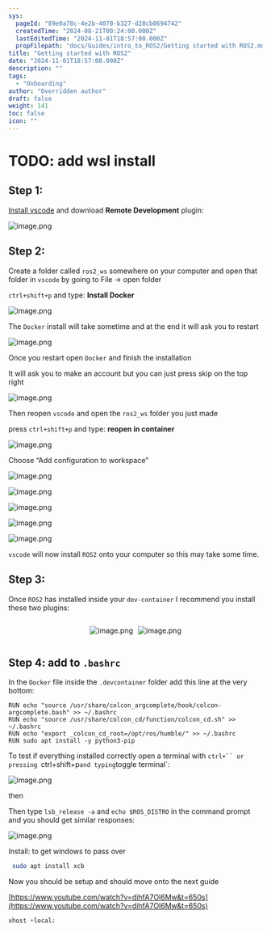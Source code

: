 ```yaml
---
sys:
  pageId: "89e0a78c-4e2b-4070-b327-d28cb0694742"
  createdTime: "2024-08-21T00:24:00.000Z"
  lastEditedTime: "2024-11-01T18:57:00.000Z"
  propFilepath: "docs/Guides/intro_to_ROS2/Getting started with ROS2.md"
title: "Getting started with ROS2"
date: "2024-11-01T18:57:00.000Z"
description: ""
tags:
  - "Onboarding"
author: "Overridden author"
draft: false
weight: 141
toc: false
icon: ""
---
```


# TODO: add wsl install

## Step 1:

[Install vscode](https://code.visualstudio.com/download) and download **Remote Development** plugin:

![image.png](https://prod-files-secure.s3.us-west-2.amazonaws.com/d518164a-d88e-44d1-a4ee-3adb3bd8bce0/efb52993-1881-4a40-b95e-6f020334f022/image.png?X-Amz-Algorithm=AWS4-HMAC-SHA256&X-Amz-Content-Sha256=UNSIGNED-PAYLOAD&X-Amz-Credential=ASIAZI2LB466Q343PRJV%2F20250422%2Fus-west-2%2Fs3%2Faws4_request&X-Amz-Date=20250422T121453Z&X-Amz-Expires=3600&X-Amz-Security-Token=IQoJb3JpZ2luX2VjEEwaCXVzLXdlc3QtMiJIMEYCIQD2S4r14R2CqskMKj7Y9gz5fKaQLcJwrvoihsevtroxngIhAJDW0GvtgIE07qWVS2OySdrmxo%2B6kKaL6UEUXUoOmljZKogECNT%2F%2F%2F%2F%2F%2F%2F%2F%2F%2FwEQABoMNjM3NDIzMTgzODA1IgyBCKmrJsiH48sG%2FvYq3APs8wLbkob0xD7PT5KCPT05Qgwh9DJMCC4VdhgfKb3yNQhg3aJ%2B6YmhJYQLLSCPmWwtOSmFmPI1Mz2hnh6ceZLhoNr189ZThouC2IbNbKy9%2FU%2BM5Aw4vNsIsKk4%2BcgiBv%2FPJx1jri8WNI9X8qcvmHGVCshZyJTjKAkgB2gTIEX9f2p3rddjPN%2B5xTsUbUgls7fSrgiD6vb5bygnKpcy%2B1lX6ttMMzGmXXR%2BVS0IfQP1fY48WkW%2BasfmI3U5bHILeevntW2%2Fn9VBslAJKuEpx9rfpB3tzwTmIA%2FAddk0dC41VOsVtaMpkSSKGx9OsedDEyXT%2FO6t0xg%2FjvbCG555%2F9kD9o%2FHBCU4W%2BMb%2B87Ye3ivY0beATAXhd9WV0pVOywgy%2BtouRtN7S46n5vTLC%2Bl9HgMcQeu7XNe7zry%2Fw5E9bVgS7SgKxIiDoyZOPQSFBcwEriMcQMpIZ7%2Fl2ueNanED0cHMMrNz%2BB7BgTlGTlWLJ76NFgV7pv3Q9zUlzsdPlB%2BIbqW6Vu0XjwL2d6qZytBbUNfeVJZsZrJzdMqlShDSFUz1NcgI63pFJ%2F3%2BrkOIlLuRP0B4ztd%2FBqyNNvJ946pLhV%2FStZ2XcA%2FhZEFIZZw53dH5qaT5NsuNycz7Xj4ADCI9p3ABjqkAfprVj5rsMH4JvN00R1RMdKPGj1XA86QTMWfbj1O0um1Iw9halPvwT%2BmNU9PpC3JGumzSp6mWbM2U%2FNEybz6sYC4YM5Y9P%2B71S%2BT0Qrm2v85kh3cAWNEhGB5AvIc1JuvOpYLmjdbSCIS%2BJgMlzlKuMUfZ%2F6W3yMORj3hJrjUew8uxr0rlp1HS2E8Qh0PzbOzUXiCAS%2F5DUBrLuzQKaDAxP1NC6vK&X-Amz-Signature=bb1c7a0e660a31197046f536b56da75c07098b18c2abd45cea28a8d361176867&X-Amz-SignedHeaders=host&x-id=GetObject)

## Step 2:

Create a folder called `ros2_ws` somewhere on your computer and open that folder in `vscode` by going to File → open folder 

`ctrl+shift+p` and type: **Install Docker**

![image.png](https://prod-files-secure.s3.us-west-2.amazonaws.com/d518164a-d88e-44d1-a4ee-3adb3bd8bce0/2269dc0e-1cd5-47ff-bceb-c04ad9b2eab0/image.png?X-Amz-Algorithm=AWS4-HMAC-SHA256&X-Amz-Content-Sha256=UNSIGNED-PAYLOAD&X-Amz-Credential=ASIAZI2LB466Q343PRJV%2F20250422%2Fus-west-2%2Fs3%2Faws4_request&X-Amz-Date=20250422T121453Z&X-Amz-Expires=3600&X-Amz-Security-Token=IQoJb3JpZ2luX2VjEEwaCXVzLXdlc3QtMiJIMEYCIQD2S4r14R2CqskMKj7Y9gz5fKaQLcJwrvoihsevtroxngIhAJDW0GvtgIE07qWVS2OySdrmxo%2B6kKaL6UEUXUoOmljZKogECNT%2F%2F%2F%2F%2F%2F%2F%2F%2F%2FwEQABoMNjM3NDIzMTgzODA1IgyBCKmrJsiH48sG%2FvYq3APs8wLbkob0xD7PT5KCPT05Qgwh9DJMCC4VdhgfKb3yNQhg3aJ%2B6YmhJYQLLSCPmWwtOSmFmPI1Mz2hnh6ceZLhoNr189ZThouC2IbNbKy9%2FU%2BM5Aw4vNsIsKk4%2BcgiBv%2FPJx1jri8WNI9X8qcvmHGVCshZyJTjKAkgB2gTIEX9f2p3rddjPN%2B5xTsUbUgls7fSrgiD6vb5bygnKpcy%2B1lX6ttMMzGmXXR%2BVS0IfQP1fY48WkW%2BasfmI3U5bHILeevntW2%2Fn9VBslAJKuEpx9rfpB3tzwTmIA%2FAddk0dC41VOsVtaMpkSSKGx9OsedDEyXT%2FO6t0xg%2FjvbCG555%2F9kD9o%2FHBCU4W%2BMb%2B87Ye3ivY0beATAXhd9WV0pVOywgy%2BtouRtN7S46n5vTLC%2Bl9HgMcQeu7XNe7zry%2Fw5E9bVgS7SgKxIiDoyZOPQSFBcwEriMcQMpIZ7%2Fl2ueNanED0cHMMrNz%2BB7BgTlGTlWLJ76NFgV7pv3Q9zUlzsdPlB%2BIbqW6Vu0XjwL2d6qZytBbUNfeVJZsZrJzdMqlShDSFUz1NcgI63pFJ%2F3%2BrkOIlLuRP0B4ztd%2FBqyNNvJ946pLhV%2FStZ2XcA%2FhZEFIZZw53dH5qaT5NsuNycz7Xj4ADCI9p3ABjqkAfprVj5rsMH4JvN00R1RMdKPGj1XA86QTMWfbj1O0um1Iw9halPvwT%2BmNU9PpC3JGumzSp6mWbM2U%2FNEybz6sYC4YM5Y9P%2B71S%2BT0Qrm2v85kh3cAWNEhGB5AvIc1JuvOpYLmjdbSCIS%2BJgMlzlKuMUfZ%2F6W3yMORj3hJrjUew8uxr0rlp1HS2E8Qh0PzbOzUXiCAS%2F5DUBrLuzQKaDAxP1NC6vK&X-Amz-Signature=03f87c25f9654101322bbba84637972964eb1147e41f720d833b5746d6fdb813&X-Amz-SignedHeaders=host&x-id=GetObject)

The `Docker` install will take sometime and at the end it will ask you to restart

![image.png](https://prod-files-secure.s3.us-west-2.amazonaws.com/d518164a-d88e-44d1-a4ee-3adb3bd8bce0/ed233f78-be33-4b1f-b89c-9c346c0e961e/image.png?X-Amz-Algorithm=AWS4-HMAC-SHA256&X-Amz-Content-Sha256=UNSIGNED-PAYLOAD&X-Amz-Credential=ASIAZI2LB466Q343PRJV%2F20250422%2Fus-west-2%2Fs3%2Faws4_request&X-Amz-Date=20250422T121453Z&X-Amz-Expires=3600&X-Amz-Security-Token=IQoJb3JpZ2luX2VjEEwaCXVzLXdlc3QtMiJIMEYCIQD2S4r14R2CqskMKj7Y9gz5fKaQLcJwrvoihsevtroxngIhAJDW0GvtgIE07qWVS2OySdrmxo%2B6kKaL6UEUXUoOmljZKogECNT%2F%2F%2F%2F%2F%2F%2F%2F%2F%2FwEQABoMNjM3NDIzMTgzODA1IgyBCKmrJsiH48sG%2FvYq3APs8wLbkob0xD7PT5KCPT05Qgwh9DJMCC4VdhgfKb3yNQhg3aJ%2B6YmhJYQLLSCPmWwtOSmFmPI1Mz2hnh6ceZLhoNr189ZThouC2IbNbKy9%2FU%2BM5Aw4vNsIsKk4%2BcgiBv%2FPJx1jri8WNI9X8qcvmHGVCshZyJTjKAkgB2gTIEX9f2p3rddjPN%2B5xTsUbUgls7fSrgiD6vb5bygnKpcy%2B1lX6ttMMzGmXXR%2BVS0IfQP1fY48WkW%2BasfmI3U5bHILeevntW2%2Fn9VBslAJKuEpx9rfpB3tzwTmIA%2FAddk0dC41VOsVtaMpkSSKGx9OsedDEyXT%2FO6t0xg%2FjvbCG555%2F9kD9o%2FHBCU4W%2BMb%2B87Ye3ivY0beATAXhd9WV0pVOywgy%2BtouRtN7S46n5vTLC%2Bl9HgMcQeu7XNe7zry%2Fw5E9bVgS7SgKxIiDoyZOPQSFBcwEriMcQMpIZ7%2Fl2ueNanED0cHMMrNz%2BB7BgTlGTlWLJ76NFgV7pv3Q9zUlzsdPlB%2BIbqW6Vu0XjwL2d6qZytBbUNfeVJZsZrJzdMqlShDSFUz1NcgI63pFJ%2F3%2BrkOIlLuRP0B4ztd%2FBqyNNvJ946pLhV%2FStZ2XcA%2FhZEFIZZw53dH5qaT5NsuNycz7Xj4ADCI9p3ABjqkAfprVj5rsMH4JvN00R1RMdKPGj1XA86QTMWfbj1O0um1Iw9halPvwT%2BmNU9PpC3JGumzSp6mWbM2U%2FNEybz6sYC4YM5Y9P%2B71S%2BT0Qrm2v85kh3cAWNEhGB5AvIc1JuvOpYLmjdbSCIS%2BJgMlzlKuMUfZ%2F6W3yMORj3hJrjUew8uxr0rlp1HS2E8Qh0PzbOzUXiCAS%2F5DUBrLuzQKaDAxP1NC6vK&X-Amz-Signature=6df8c1c50b9a54ddf7a34fdc9fa6ed1351437b9beb566d4f1595df73023f42ee&X-Amz-SignedHeaders=host&x-id=GetObject)

Once you restart open `Docker` and finish the installation

It will ask you to make an account but you can just press skip on the top right

![image.png](https://prod-files-secure.s3.us-west-2.amazonaws.com/d518164a-d88e-44d1-a4ee-3adb3bd8bce0/21010ad9-1659-4fd9-9f59-9932a09b2a3d/image.png?X-Amz-Algorithm=AWS4-HMAC-SHA256&X-Amz-Content-Sha256=UNSIGNED-PAYLOAD&X-Amz-Credential=ASIAZI2LB466Q343PRJV%2F20250422%2Fus-west-2%2Fs3%2Faws4_request&X-Amz-Date=20250422T121453Z&X-Amz-Expires=3600&X-Amz-Security-Token=IQoJb3JpZ2luX2VjEEwaCXVzLXdlc3QtMiJIMEYCIQD2S4r14R2CqskMKj7Y9gz5fKaQLcJwrvoihsevtroxngIhAJDW0GvtgIE07qWVS2OySdrmxo%2B6kKaL6UEUXUoOmljZKogECNT%2F%2F%2F%2F%2F%2F%2F%2F%2F%2FwEQABoMNjM3NDIzMTgzODA1IgyBCKmrJsiH48sG%2FvYq3APs8wLbkob0xD7PT5KCPT05Qgwh9DJMCC4VdhgfKb3yNQhg3aJ%2B6YmhJYQLLSCPmWwtOSmFmPI1Mz2hnh6ceZLhoNr189ZThouC2IbNbKy9%2FU%2BM5Aw4vNsIsKk4%2BcgiBv%2FPJx1jri8WNI9X8qcvmHGVCshZyJTjKAkgB2gTIEX9f2p3rddjPN%2B5xTsUbUgls7fSrgiD6vb5bygnKpcy%2B1lX6ttMMzGmXXR%2BVS0IfQP1fY48WkW%2BasfmI3U5bHILeevntW2%2Fn9VBslAJKuEpx9rfpB3tzwTmIA%2FAddk0dC41VOsVtaMpkSSKGx9OsedDEyXT%2FO6t0xg%2FjvbCG555%2F9kD9o%2FHBCU4W%2BMb%2B87Ye3ivY0beATAXhd9WV0pVOywgy%2BtouRtN7S46n5vTLC%2Bl9HgMcQeu7XNe7zry%2Fw5E9bVgS7SgKxIiDoyZOPQSFBcwEriMcQMpIZ7%2Fl2ueNanED0cHMMrNz%2BB7BgTlGTlWLJ76NFgV7pv3Q9zUlzsdPlB%2BIbqW6Vu0XjwL2d6qZytBbUNfeVJZsZrJzdMqlShDSFUz1NcgI63pFJ%2F3%2BrkOIlLuRP0B4ztd%2FBqyNNvJ946pLhV%2FStZ2XcA%2FhZEFIZZw53dH5qaT5NsuNycz7Xj4ADCI9p3ABjqkAfprVj5rsMH4JvN00R1RMdKPGj1XA86QTMWfbj1O0um1Iw9halPvwT%2BmNU9PpC3JGumzSp6mWbM2U%2FNEybz6sYC4YM5Y9P%2B71S%2BT0Qrm2v85kh3cAWNEhGB5AvIc1JuvOpYLmjdbSCIS%2BJgMlzlKuMUfZ%2F6W3yMORj3hJrjUew8uxr0rlp1HS2E8Qh0PzbOzUXiCAS%2F5DUBrLuzQKaDAxP1NC6vK&X-Amz-Signature=170a65424a6884c6134cd6cd022a238a692b38c59bbfbd3c8fc45cea58fb338c&X-Amz-SignedHeaders=host&x-id=GetObject)

Then reopen `vscode` and open the `ros2_ws` folder you just made

press `ctrl+shift+p` and type: **reopen in container**

![image.png](https://prod-files-secure.s3.us-west-2.amazonaws.com/d518164a-d88e-44d1-a4ee-3adb3bd8bce0/4e93b8c2-41ad-488c-8095-c74205196118/image.png?X-Amz-Algorithm=AWS4-HMAC-SHA256&X-Amz-Content-Sha256=UNSIGNED-PAYLOAD&X-Amz-Credential=ASIAZI2LB466Q343PRJV%2F20250422%2Fus-west-2%2Fs3%2Faws4_request&X-Amz-Date=20250422T121453Z&X-Amz-Expires=3600&X-Amz-Security-Token=IQoJb3JpZ2luX2VjEEwaCXVzLXdlc3QtMiJIMEYCIQD2S4r14R2CqskMKj7Y9gz5fKaQLcJwrvoihsevtroxngIhAJDW0GvtgIE07qWVS2OySdrmxo%2B6kKaL6UEUXUoOmljZKogECNT%2F%2F%2F%2F%2F%2F%2F%2F%2F%2FwEQABoMNjM3NDIzMTgzODA1IgyBCKmrJsiH48sG%2FvYq3APs8wLbkob0xD7PT5KCPT05Qgwh9DJMCC4VdhgfKb3yNQhg3aJ%2B6YmhJYQLLSCPmWwtOSmFmPI1Mz2hnh6ceZLhoNr189ZThouC2IbNbKy9%2FU%2BM5Aw4vNsIsKk4%2BcgiBv%2FPJx1jri8WNI9X8qcvmHGVCshZyJTjKAkgB2gTIEX9f2p3rddjPN%2B5xTsUbUgls7fSrgiD6vb5bygnKpcy%2B1lX6ttMMzGmXXR%2BVS0IfQP1fY48WkW%2BasfmI3U5bHILeevntW2%2Fn9VBslAJKuEpx9rfpB3tzwTmIA%2FAddk0dC41VOsVtaMpkSSKGx9OsedDEyXT%2FO6t0xg%2FjvbCG555%2F9kD9o%2FHBCU4W%2BMb%2B87Ye3ivY0beATAXhd9WV0pVOywgy%2BtouRtN7S46n5vTLC%2Bl9HgMcQeu7XNe7zry%2Fw5E9bVgS7SgKxIiDoyZOPQSFBcwEriMcQMpIZ7%2Fl2ueNanED0cHMMrNz%2BB7BgTlGTlWLJ76NFgV7pv3Q9zUlzsdPlB%2BIbqW6Vu0XjwL2d6qZytBbUNfeVJZsZrJzdMqlShDSFUz1NcgI63pFJ%2F3%2BrkOIlLuRP0B4ztd%2FBqyNNvJ946pLhV%2FStZ2XcA%2FhZEFIZZw53dH5qaT5NsuNycz7Xj4ADCI9p3ABjqkAfprVj5rsMH4JvN00R1RMdKPGj1XA86QTMWfbj1O0um1Iw9halPvwT%2BmNU9PpC3JGumzSp6mWbM2U%2FNEybz6sYC4YM5Y9P%2B71S%2BT0Qrm2v85kh3cAWNEhGB5AvIc1JuvOpYLmjdbSCIS%2BJgMlzlKuMUfZ%2F6W3yMORj3hJrjUew8uxr0rlp1HS2E8Qh0PzbOzUXiCAS%2F5DUBrLuzQKaDAxP1NC6vK&X-Amz-Signature=4d6267d4b6937ab39301722cb1b365c8f7fb9fb8bac6c7dec226b4c38eb2e4b8&X-Amz-SignedHeaders=host&x-id=GetObject)

Choose “Add configuration to workspace”

![image.png](https://prod-files-secure.s3.us-west-2.amazonaws.com/d518164a-d88e-44d1-a4ee-3adb3bd8bce0/9560b282-5060-4989-ba37-97e7b2c22476/image.png?X-Amz-Algorithm=AWS4-HMAC-SHA256&X-Amz-Content-Sha256=UNSIGNED-PAYLOAD&X-Amz-Credential=ASIAZI2LB466Q343PRJV%2F20250422%2Fus-west-2%2Fs3%2Faws4_request&X-Amz-Date=20250422T121453Z&X-Amz-Expires=3600&X-Amz-Security-Token=IQoJb3JpZ2luX2VjEEwaCXVzLXdlc3QtMiJIMEYCIQD2S4r14R2CqskMKj7Y9gz5fKaQLcJwrvoihsevtroxngIhAJDW0GvtgIE07qWVS2OySdrmxo%2B6kKaL6UEUXUoOmljZKogECNT%2F%2F%2F%2F%2F%2F%2F%2F%2F%2FwEQABoMNjM3NDIzMTgzODA1IgyBCKmrJsiH48sG%2FvYq3APs8wLbkob0xD7PT5KCPT05Qgwh9DJMCC4VdhgfKb3yNQhg3aJ%2B6YmhJYQLLSCPmWwtOSmFmPI1Mz2hnh6ceZLhoNr189ZThouC2IbNbKy9%2FU%2BM5Aw4vNsIsKk4%2BcgiBv%2FPJx1jri8WNI9X8qcvmHGVCshZyJTjKAkgB2gTIEX9f2p3rddjPN%2B5xTsUbUgls7fSrgiD6vb5bygnKpcy%2B1lX6ttMMzGmXXR%2BVS0IfQP1fY48WkW%2BasfmI3U5bHILeevntW2%2Fn9VBslAJKuEpx9rfpB3tzwTmIA%2FAddk0dC41VOsVtaMpkSSKGx9OsedDEyXT%2FO6t0xg%2FjvbCG555%2F9kD9o%2FHBCU4W%2BMb%2B87Ye3ivY0beATAXhd9WV0pVOywgy%2BtouRtN7S46n5vTLC%2Bl9HgMcQeu7XNe7zry%2Fw5E9bVgS7SgKxIiDoyZOPQSFBcwEriMcQMpIZ7%2Fl2ueNanED0cHMMrNz%2BB7BgTlGTlWLJ76NFgV7pv3Q9zUlzsdPlB%2BIbqW6Vu0XjwL2d6qZytBbUNfeVJZsZrJzdMqlShDSFUz1NcgI63pFJ%2F3%2BrkOIlLuRP0B4ztd%2FBqyNNvJ946pLhV%2FStZ2XcA%2FhZEFIZZw53dH5qaT5NsuNycz7Xj4ADCI9p3ABjqkAfprVj5rsMH4JvN00R1RMdKPGj1XA86QTMWfbj1O0um1Iw9halPvwT%2BmNU9PpC3JGumzSp6mWbM2U%2FNEybz6sYC4YM5Y9P%2B71S%2BT0Qrm2v85kh3cAWNEhGB5AvIc1JuvOpYLmjdbSCIS%2BJgMlzlKuMUfZ%2F6W3yMORj3hJrjUew8uxr0rlp1HS2E8Qh0PzbOzUXiCAS%2F5DUBrLuzQKaDAxP1NC6vK&X-Amz-Signature=6eb9b2aed6712c4fe60f6c63ebba4b1b61feb552a0c45c71045887220bcfc48e&X-Amz-SignedHeaders=host&x-id=GetObject)

![image.png](https://prod-files-secure.s3.us-west-2.amazonaws.com/d518164a-d88e-44d1-a4ee-3adb3bd8bce0/2ee63f81-886b-48e8-a553-dc6e5eac99e4/image.png?X-Amz-Algorithm=AWS4-HMAC-SHA256&X-Amz-Content-Sha256=UNSIGNED-PAYLOAD&X-Amz-Credential=ASIAZI2LB466Q343PRJV%2F20250422%2Fus-west-2%2Fs3%2Faws4_request&X-Amz-Date=20250422T121453Z&X-Amz-Expires=3600&X-Amz-Security-Token=IQoJb3JpZ2luX2VjEEwaCXVzLXdlc3QtMiJIMEYCIQD2S4r14R2CqskMKj7Y9gz5fKaQLcJwrvoihsevtroxngIhAJDW0GvtgIE07qWVS2OySdrmxo%2B6kKaL6UEUXUoOmljZKogECNT%2F%2F%2F%2F%2F%2F%2F%2F%2F%2FwEQABoMNjM3NDIzMTgzODA1IgyBCKmrJsiH48sG%2FvYq3APs8wLbkob0xD7PT5KCPT05Qgwh9DJMCC4VdhgfKb3yNQhg3aJ%2B6YmhJYQLLSCPmWwtOSmFmPI1Mz2hnh6ceZLhoNr189ZThouC2IbNbKy9%2FU%2BM5Aw4vNsIsKk4%2BcgiBv%2FPJx1jri8WNI9X8qcvmHGVCshZyJTjKAkgB2gTIEX9f2p3rddjPN%2B5xTsUbUgls7fSrgiD6vb5bygnKpcy%2B1lX6ttMMzGmXXR%2BVS0IfQP1fY48WkW%2BasfmI3U5bHILeevntW2%2Fn9VBslAJKuEpx9rfpB3tzwTmIA%2FAddk0dC41VOsVtaMpkSSKGx9OsedDEyXT%2FO6t0xg%2FjvbCG555%2F9kD9o%2FHBCU4W%2BMb%2B87Ye3ivY0beATAXhd9WV0pVOywgy%2BtouRtN7S46n5vTLC%2Bl9HgMcQeu7XNe7zry%2Fw5E9bVgS7SgKxIiDoyZOPQSFBcwEriMcQMpIZ7%2Fl2ueNanED0cHMMrNz%2BB7BgTlGTlWLJ76NFgV7pv3Q9zUlzsdPlB%2BIbqW6Vu0XjwL2d6qZytBbUNfeVJZsZrJzdMqlShDSFUz1NcgI63pFJ%2F3%2BrkOIlLuRP0B4ztd%2FBqyNNvJ946pLhV%2FStZ2XcA%2FhZEFIZZw53dH5qaT5NsuNycz7Xj4ADCI9p3ABjqkAfprVj5rsMH4JvN00R1RMdKPGj1XA86QTMWfbj1O0um1Iw9halPvwT%2BmNU9PpC3JGumzSp6mWbM2U%2FNEybz6sYC4YM5Y9P%2B71S%2BT0Qrm2v85kh3cAWNEhGB5AvIc1JuvOpYLmjdbSCIS%2BJgMlzlKuMUfZ%2F6W3yMORj3hJrjUew8uxr0rlp1HS2E8Qh0PzbOzUXiCAS%2F5DUBrLuzQKaDAxP1NC6vK&X-Amz-Signature=c940f9f3bb79a97e4863627a63cb0c460540c7135e1251a094edd71c2093bcce&X-Amz-SignedHeaders=host&x-id=GetObject)

![image.png](https://prod-files-secure.s3.us-west-2.amazonaws.com/d518164a-d88e-44d1-a4ee-3adb3bd8bce0/ae1580b2-b048-407e-aed9-b584224a7a04/image.png?X-Amz-Algorithm=AWS4-HMAC-SHA256&X-Amz-Content-Sha256=UNSIGNED-PAYLOAD&X-Amz-Credential=ASIAZI2LB466Q343PRJV%2F20250422%2Fus-west-2%2Fs3%2Faws4_request&X-Amz-Date=20250422T121453Z&X-Amz-Expires=3600&X-Amz-Security-Token=IQoJb3JpZ2luX2VjEEwaCXVzLXdlc3QtMiJIMEYCIQD2S4r14R2CqskMKj7Y9gz5fKaQLcJwrvoihsevtroxngIhAJDW0GvtgIE07qWVS2OySdrmxo%2B6kKaL6UEUXUoOmljZKogECNT%2F%2F%2F%2F%2F%2F%2F%2F%2F%2FwEQABoMNjM3NDIzMTgzODA1IgyBCKmrJsiH48sG%2FvYq3APs8wLbkob0xD7PT5KCPT05Qgwh9DJMCC4VdhgfKb3yNQhg3aJ%2B6YmhJYQLLSCPmWwtOSmFmPI1Mz2hnh6ceZLhoNr189ZThouC2IbNbKy9%2FU%2BM5Aw4vNsIsKk4%2BcgiBv%2FPJx1jri8WNI9X8qcvmHGVCshZyJTjKAkgB2gTIEX9f2p3rddjPN%2B5xTsUbUgls7fSrgiD6vb5bygnKpcy%2B1lX6ttMMzGmXXR%2BVS0IfQP1fY48WkW%2BasfmI3U5bHILeevntW2%2Fn9VBslAJKuEpx9rfpB3tzwTmIA%2FAddk0dC41VOsVtaMpkSSKGx9OsedDEyXT%2FO6t0xg%2FjvbCG555%2F9kD9o%2FHBCU4W%2BMb%2B87Ye3ivY0beATAXhd9WV0pVOywgy%2BtouRtN7S46n5vTLC%2Bl9HgMcQeu7XNe7zry%2Fw5E9bVgS7SgKxIiDoyZOPQSFBcwEriMcQMpIZ7%2Fl2ueNanED0cHMMrNz%2BB7BgTlGTlWLJ76NFgV7pv3Q9zUlzsdPlB%2BIbqW6Vu0XjwL2d6qZytBbUNfeVJZsZrJzdMqlShDSFUz1NcgI63pFJ%2F3%2BrkOIlLuRP0B4ztd%2FBqyNNvJ946pLhV%2FStZ2XcA%2FhZEFIZZw53dH5qaT5NsuNycz7Xj4ADCI9p3ABjqkAfprVj5rsMH4JvN00R1RMdKPGj1XA86QTMWfbj1O0um1Iw9halPvwT%2BmNU9PpC3JGumzSp6mWbM2U%2FNEybz6sYC4YM5Y9P%2B71S%2BT0Qrm2v85kh3cAWNEhGB5AvIc1JuvOpYLmjdbSCIS%2BJgMlzlKuMUfZ%2F6W3yMORj3hJrjUew8uxr0rlp1HS2E8Qh0PzbOzUXiCAS%2F5DUBrLuzQKaDAxP1NC6vK&X-Amz-Signature=1f2b4475967248ea43334c5c2b5add2993277bbcb83e7dc8fbffe3767bf930d5&X-Amz-SignedHeaders=host&x-id=GetObject)

![image.png](https://prod-files-secure.s3.us-west-2.amazonaws.com/d518164a-d88e-44d1-a4ee-3adb3bd8bce0/53255b28-f75e-430f-b9e3-c0ac8577e42b/image.png?X-Amz-Algorithm=AWS4-HMAC-SHA256&X-Amz-Content-Sha256=UNSIGNED-PAYLOAD&X-Amz-Credential=ASIAZI2LB466Q343PRJV%2F20250422%2Fus-west-2%2Fs3%2Faws4_request&X-Amz-Date=20250422T121453Z&X-Amz-Expires=3600&X-Amz-Security-Token=IQoJb3JpZ2luX2VjEEwaCXVzLXdlc3QtMiJIMEYCIQD2S4r14R2CqskMKj7Y9gz5fKaQLcJwrvoihsevtroxngIhAJDW0GvtgIE07qWVS2OySdrmxo%2B6kKaL6UEUXUoOmljZKogECNT%2F%2F%2F%2F%2F%2F%2F%2F%2F%2FwEQABoMNjM3NDIzMTgzODA1IgyBCKmrJsiH48sG%2FvYq3APs8wLbkob0xD7PT5KCPT05Qgwh9DJMCC4VdhgfKb3yNQhg3aJ%2B6YmhJYQLLSCPmWwtOSmFmPI1Mz2hnh6ceZLhoNr189ZThouC2IbNbKy9%2FU%2BM5Aw4vNsIsKk4%2BcgiBv%2FPJx1jri8WNI9X8qcvmHGVCshZyJTjKAkgB2gTIEX9f2p3rddjPN%2B5xTsUbUgls7fSrgiD6vb5bygnKpcy%2B1lX6ttMMzGmXXR%2BVS0IfQP1fY48WkW%2BasfmI3U5bHILeevntW2%2Fn9VBslAJKuEpx9rfpB3tzwTmIA%2FAddk0dC41VOsVtaMpkSSKGx9OsedDEyXT%2FO6t0xg%2FjvbCG555%2F9kD9o%2FHBCU4W%2BMb%2B87Ye3ivY0beATAXhd9WV0pVOywgy%2BtouRtN7S46n5vTLC%2Bl9HgMcQeu7XNe7zry%2Fw5E9bVgS7SgKxIiDoyZOPQSFBcwEriMcQMpIZ7%2Fl2ueNanED0cHMMrNz%2BB7BgTlGTlWLJ76NFgV7pv3Q9zUlzsdPlB%2BIbqW6Vu0XjwL2d6qZytBbUNfeVJZsZrJzdMqlShDSFUz1NcgI63pFJ%2F3%2BrkOIlLuRP0B4ztd%2FBqyNNvJ946pLhV%2FStZ2XcA%2FhZEFIZZw53dH5qaT5NsuNycz7Xj4ADCI9p3ABjqkAfprVj5rsMH4JvN00R1RMdKPGj1XA86QTMWfbj1O0um1Iw9halPvwT%2BmNU9PpC3JGumzSp6mWbM2U%2FNEybz6sYC4YM5Y9P%2B71S%2BT0Qrm2v85kh3cAWNEhGB5AvIc1JuvOpYLmjdbSCIS%2BJgMlzlKuMUfZ%2F6W3yMORj3hJrjUew8uxr0rlp1HS2E8Qh0PzbOzUXiCAS%2F5DUBrLuzQKaDAxP1NC6vK&X-Amz-Signature=6e5c1264351946cfa90fed9261386fa950fdcbfe999c8ed6a7f53c3c40dddb1d&X-Amz-SignedHeaders=host&x-id=GetObject)

![image.png](https://prod-files-secure.s3.us-west-2.amazonaws.com/d518164a-d88e-44d1-a4ee-3adb3bd8bce0/7c562767-5af9-4ffb-97d1-327bcdf4ee00/image.png?X-Amz-Algorithm=AWS4-HMAC-SHA256&X-Amz-Content-Sha256=UNSIGNED-PAYLOAD&X-Amz-Credential=ASIAZI2LB466Q343PRJV%2F20250422%2Fus-west-2%2Fs3%2Faws4_request&X-Amz-Date=20250422T121453Z&X-Amz-Expires=3600&X-Amz-Security-Token=IQoJb3JpZ2luX2VjEEwaCXVzLXdlc3QtMiJIMEYCIQD2S4r14R2CqskMKj7Y9gz5fKaQLcJwrvoihsevtroxngIhAJDW0GvtgIE07qWVS2OySdrmxo%2B6kKaL6UEUXUoOmljZKogECNT%2F%2F%2F%2F%2F%2F%2F%2F%2F%2FwEQABoMNjM3NDIzMTgzODA1IgyBCKmrJsiH48sG%2FvYq3APs8wLbkob0xD7PT5KCPT05Qgwh9DJMCC4VdhgfKb3yNQhg3aJ%2B6YmhJYQLLSCPmWwtOSmFmPI1Mz2hnh6ceZLhoNr189ZThouC2IbNbKy9%2FU%2BM5Aw4vNsIsKk4%2BcgiBv%2FPJx1jri8WNI9X8qcvmHGVCshZyJTjKAkgB2gTIEX9f2p3rddjPN%2B5xTsUbUgls7fSrgiD6vb5bygnKpcy%2B1lX6ttMMzGmXXR%2BVS0IfQP1fY48WkW%2BasfmI3U5bHILeevntW2%2Fn9VBslAJKuEpx9rfpB3tzwTmIA%2FAddk0dC41VOsVtaMpkSSKGx9OsedDEyXT%2FO6t0xg%2FjvbCG555%2F9kD9o%2FHBCU4W%2BMb%2B87Ye3ivY0beATAXhd9WV0pVOywgy%2BtouRtN7S46n5vTLC%2Bl9HgMcQeu7XNe7zry%2Fw5E9bVgS7SgKxIiDoyZOPQSFBcwEriMcQMpIZ7%2Fl2ueNanED0cHMMrNz%2BB7BgTlGTlWLJ76NFgV7pv3Q9zUlzsdPlB%2BIbqW6Vu0XjwL2d6qZytBbUNfeVJZsZrJzdMqlShDSFUz1NcgI63pFJ%2F3%2BrkOIlLuRP0B4ztd%2FBqyNNvJ946pLhV%2FStZ2XcA%2FhZEFIZZw53dH5qaT5NsuNycz7Xj4ADCI9p3ABjqkAfprVj5rsMH4JvN00R1RMdKPGj1XA86QTMWfbj1O0um1Iw9halPvwT%2BmNU9PpC3JGumzSp6mWbM2U%2FNEybz6sYC4YM5Y9P%2B71S%2BT0Qrm2v85kh3cAWNEhGB5AvIc1JuvOpYLmjdbSCIS%2BJgMlzlKuMUfZ%2F6W3yMORj3hJrjUew8uxr0rlp1HS2E8Qh0PzbOzUXiCAS%2F5DUBrLuzQKaDAxP1NC6vK&X-Amz-Signature=76f2b695c45f605913d2c7ddc76a5f3d539cf50d3354779cd56bd3f0b1c1eb9f&X-Amz-SignedHeaders=host&x-id=GetObject)

`vscode` will now install `ROS2` onto your computer so this may take some time.

## Step 3:

Once `ROS2` has installed inside your `dev-container` I recommend you install these two plugins:

<div style="display: flex;flex-direction: row; column-gap:10px; max-width: 630px;justify-content: center;">
<div>

![image.png](https://prod-files-secure.s3.us-west-2.amazonaws.com/d518164a-d88e-44d1-a4ee-3adb3bd8bce0/3fc3d550-5a54-4ba1-ba6b-faa01cdb7369/image.png?X-Amz-Algorithm=AWS4-HMAC-SHA256&X-Amz-Content-Sha256=UNSIGNED-PAYLOAD&X-Amz-Credential=ASIAZI2LB466TCGA2ZOH%2F20250422%2Fus-west-2%2Fs3%2Faws4_request&X-Amz-Date=20250422T121459Z&X-Amz-Expires=3600&X-Amz-Security-Token=IQoJb3JpZ2luX2VjEEwaCXVzLXdlc3QtMiJHMEUCIQDxs5L3KgaLg%2BcczmQnpVouj%2Bnu8KiHGX2J%2FtRaAy8w1gIgVz%2FbSMLCdXGEBb0qSjjq7exHd8aGXwAadsf9C0XkTYAqiAQI1P%2F%2F%2F%2F%2F%2F%2F%2F%2F%2FARAAGgw2Mzc0MjMxODM4MDUiDDL3RVvYBUcr88SF8CrcA1n4V9uaU5jku52Q7PmnrTbS6xP5Tw%2FbObOTBamDax4oc5iTh%2FJtUL%2FXobZQoFXGJDkkXDTBZ%2FyquGu0lW%2FmSpYT0x8vcP9c9IgoqY78Q8yB908dl%2B6sdW4t4YezG3BJFI0at9sttqbGRTbYziXuuaGFDipUPQ7wGqy%2FDKgC4kQLu4GiLg53FoFSkv9JIAe0NeyaezZ%2By94h8XsduKYowS8qALjEsT1ga440YIzagBka2ZLekqCqpl%2Fizl8jFpqOB5N%2FQMk9rSEnyV5LutT9uTWGWySqIAooZI2nWuUdtVyAfeR9AH%2BMUPpPKQmGDD8VLiPv4Ll3PVD0VnEhXbEAIGpF9z9%2FreSZjvjIJvpZAzs8oDZuwgY%2FPbyWnOr8N3qDOsir3tvdlKggFReI1MCT%2BGAQAqp3guLWza%2BoC2y5Vs%2FYRTcHCIXhwGvZQW%2FwT%2B3Im2llYaQyzeDmqXdvi13N6iU4lFASIWmTubk9ynbu%2BJgdJWATbo56Jea6BH2P1HdyXGNI5pJJehhIMtkj3hPJoGXnwf56qFQf7REEjS4jnsD10Dm3mNsZUitFwno7KXez4tgFbYx0gpkTDwVVuGAKhmWnmJoK0F5eKwij9GXpJ8LyswSShSIE7507viHpMMH2ncAGOqUBus0d6qIFxrFeD37bR2Neo9XiB9JoppWXSb%2FGfhzZI%2BvVOqC0S1t1nYffmgnnOiTAb2xCB7fLvvMJ8bE2UPsPaz50jz40FYU1nPjHSpAm4RHGWQ77ueo5W%2FbouVhPcC8WrOi0n8hZZKxy3KmQNWBIeHPOfssv%2Fxw2RUEy1mDtGgeay8UxYc7B%2Frfy270ete%2F2DMdaEyPHhVaIL6iqpt37SGkDn7aX&X-Amz-Signature=fa6b8485210793d048c1f07882cce68b2b39b682924f26222cc2c1281427124d&X-Amz-SignedHeaders=host&x-id=GetObject)

</div>
<div>

![image.png](https://prod-files-secure.s3.us-west-2.amazonaws.com/d518164a-d88e-44d1-a4ee-3adb3bd8bce0/d994cc66-13c2-4093-a5a3-f84cf4601a82/image.png?X-Amz-Algorithm=AWS4-HMAC-SHA256&X-Amz-Content-Sha256=UNSIGNED-PAYLOAD&X-Amz-Credential=ASIAZI2LB4662WTL3A7T%2F20250422%2Fus-west-2%2Fs3%2Faws4_request&X-Amz-Date=20250422T121500Z&X-Amz-Expires=3600&X-Amz-Security-Token=IQoJb3JpZ2luX2VjEEwaCXVzLXdlc3QtMiJHMEUCIC8hFLlMsBNiP1n5H28L1ecUdLdPzcZXKkaQ44zKwi9tAiEAoHgJZ0I11kgfNot4iOAn21zXhCWadix0nDGEhDueqZAqiAQI1P%2F%2F%2F%2F%2F%2F%2F%2F%2F%2FARAAGgw2Mzc0MjMxODM4MDUiDEdpt3wpIAUJPWXMYSrcA6V8YJsO4fjWO0w7mMGoVf2lFnhWq3VXX6z%2BtKkUIVzETog4euzsSu%2F%2F7sQplmA9GPNvXOKgxPjSQZhkhWDePjUtcl7RmlyNzUH%2BOwCzXimkun5quBtBZXWSJL%2FEi%2B7ZnBEYXc71DJBtSgY4RLqxXzj0p8HB2dwLHrHqBt7wEDeKlFev8d4aIh%2F2nrk1ckuSEw9G78wv7q0dWYOVQqBMDKY4NOSksOKWo5zpk4Syai%2BW5zx90nqCtvv%2FGSfQx2CLa0zYdQ12goNGf0T0U1qYlf7X2UI2FV9vRmAlTRbKnY%2FSUVzqYFOzBxjO3Z2l%2FmueV6Bk2eSpZZXXUq9Ogr2FuXi2qlW5YJQg%2BPbw1LFlPj4uLKmk9JV4chM11qwYxd2O4GEibNamZtDDJgHmNCK%2BO1VpqPVQ7LGg7rSEWPlibhZzvpL%2BQFo9BcJC4ZE5OL%2BYkPW9g5laU6VMy8Y9devJo%2FNN7STbYm2cU9XNclVHqRIjvIvm54rnpXhoQvZmbZzxabSZfE78yhCITp2Wk9tg%2FQ2zCbONXt58%2FUMi0kqaNd55RNyJgA39UOI4x1g1x58jH5TXZARNnZCDnS3TQKIHNIBv8gGRMDp0LSlpif6%2FBSqsiJlbh4vlLvz8P8xMMIn2ncAGOqUBSXKZlUdVlb2O3TkufYzWIUkFtDbXOCwzgliyiH5%2Bc0tfI41rcXI%2B9RgtXJ61WWWIO7YRA6tT%2FztKt527uI6Z70cB6CqGzIqCBCxuXaiAmyrn7%2BQB843bKr%2BQXtqhjl%2FAkI3MisY%2FTZDXUMDmpC3MYZmTf49Ew7Gb4KvhksfpYv1ZZXSSPdOIhsz3iEGw3YyLGdUM2bi6ApXPCAG8NFGWWHm0R0yU&X-Amz-Signature=f91eaf85d0cba6443182d9d602caa16a886cd1eee306a9df1ac6907ed5c8891d&X-Amz-SignedHeaders=host&x-id=GetObject)

</div>
</div>

## Step 4: add to `.bashrc`

In the `Docker` file inside the `.devcontainer` folder add this line at the very bottom: 

```docker
RUN echo "source /usr/share/colcon_argcomplete/hook/colcon-argcomplete.bash" >> ~/.bashrc
RUN echo "source /usr/share/colcon_cd/function/colcon_cd.sh" >> ~/.bashrc
RUN echo "export _colcon_cd_root=/opt/ros/humble/" >> ~/.bashrc
RUN sudo apt install -y python3-pip 
```

To test if everything installed correctly open a terminal with `ctrl+`` or pressing `ctrl+shift+p` and typing `toggle terminal`:

![image.png](https://prod-files-secure.s3.us-west-2.amazonaws.com/d518164a-d88e-44d1-a4ee-3adb3bd8bce0/6a4943d8-b04e-4c02-9a58-775f3384d1a5/image.png?X-Amz-Algorithm=AWS4-HMAC-SHA256&X-Amz-Content-Sha256=UNSIGNED-PAYLOAD&X-Amz-Credential=ASIAZI2LB466Q343PRJV%2F20250422%2Fus-west-2%2Fs3%2Faws4_request&X-Amz-Date=20250422T121453Z&X-Amz-Expires=3600&X-Amz-Security-Token=IQoJb3JpZ2luX2VjEEwaCXVzLXdlc3QtMiJIMEYCIQD2S4r14R2CqskMKj7Y9gz5fKaQLcJwrvoihsevtroxngIhAJDW0GvtgIE07qWVS2OySdrmxo%2B6kKaL6UEUXUoOmljZKogECNT%2F%2F%2F%2F%2F%2F%2F%2F%2F%2FwEQABoMNjM3NDIzMTgzODA1IgyBCKmrJsiH48sG%2FvYq3APs8wLbkob0xD7PT5KCPT05Qgwh9DJMCC4VdhgfKb3yNQhg3aJ%2B6YmhJYQLLSCPmWwtOSmFmPI1Mz2hnh6ceZLhoNr189ZThouC2IbNbKy9%2FU%2BM5Aw4vNsIsKk4%2BcgiBv%2FPJx1jri8WNI9X8qcvmHGVCshZyJTjKAkgB2gTIEX9f2p3rddjPN%2B5xTsUbUgls7fSrgiD6vb5bygnKpcy%2B1lX6ttMMzGmXXR%2BVS0IfQP1fY48WkW%2BasfmI3U5bHILeevntW2%2Fn9VBslAJKuEpx9rfpB3tzwTmIA%2FAddk0dC41VOsVtaMpkSSKGx9OsedDEyXT%2FO6t0xg%2FjvbCG555%2F9kD9o%2FHBCU4W%2BMb%2B87Ye3ivY0beATAXhd9WV0pVOywgy%2BtouRtN7S46n5vTLC%2Bl9HgMcQeu7XNe7zry%2Fw5E9bVgS7SgKxIiDoyZOPQSFBcwEriMcQMpIZ7%2Fl2ueNanED0cHMMrNz%2BB7BgTlGTlWLJ76NFgV7pv3Q9zUlzsdPlB%2BIbqW6Vu0XjwL2d6qZytBbUNfeVJZsZrJzdMqlShDSFUz1NcgI63pFJ%2F3%2BrkOIlLuRP0B4ztd%2FBqyNNvJ946pLhV%2FStZ2XcA%2FhZEFIZZw53dH5qaT5NsuNycz7Xj4ADCI9p3ABjqkAfprVj5rsMH4JvN00R1RMdKPGj1XA86QTMWfbj1O0um1Iw9halPvwT%2BmNU9PpC3JGumzSp6mWbM2U%2FNEybz6sYC4YM5Y9P%2B71S%2BT0Qrm2v85kh3cAWNEhGB5AvIc1JuvOpYLmjdbSCIS%2BJgMlzlKuMUfZ%2F6W3yMORj3hJrjUew8uxr0rlp1HS2E8Qh0PzbOzUXiCAS%2F5DUBrLuzQKaDAxP1NC6vK&X-Amz-Signature=ec0c041b68b0e94070786105d7ab1ca9f9bae0015af1582fe81bbbba07973742&X-Amz-SignedHeaders=host&x-id=GetObject)

then 

Then type `lsb_release -a` and `echo $ROS_DISTRO` in the command prompt and you should get similar responses:

![image.png](https://prod-files-secure.s3.us-west-2.amazonaws.com/d518164a-d88e-44d1-a4ee-3adb3bd8bce0/3e635dec-a805-4e85-8b9e-d000e5b71a4e/image.png?X-Amz-Algorithm=AWS4-HMAC-SHA256&X-Amz-Content-Sha256=UNSIGNED-PAYLOAD&X-Amz-Credential=ASIAZI2LB466Q343PRJV%2F20250422%2Fus-west-2%2Fs3%2Faws4_request&X-Amz-Date=20250422T121453Z&X-Amz-Expires=3600&X-Amz-Security-Token=IQoJb3JpZ2luX2VjEEwaCXVzLXdlc3QtMiJIMEYCIQD2S4r14R2CqskMKj7Y9gz5fKaQLcJwrvoihsevtroxngIhAJDW0GvtgIE07qWVS2OySdrmxo%2B6kKaL6UEUXUoOmljZKogECNT%2F%2F%2F%2F%2F%2F%2F%2F%2F%2FwEQABoMNjM3NDIzMTgzODA1IgyBCKmrJsiH48sG%2FvYq3APs8wLbkob0xD7PT5KCPT05Qgwh9DJMCC4VdhgfKb3yNQhg3aJ%2B6YmhJYQLLSCPmWwtOSmFmPI1Mz2hnh6ceZLhoNr189ZThouC2IbNbKy9%2FU%2BM5Aw4vNsIsKk4%2BcgiBv%2FPJx1jri8WNI9X8qcvmHGVCshZyJTjKAkgB2gTIEX9f2p3rddjPN%2B5xTsUbUgls7fSrgiD6vb5bygnKpcy%2B1lX6ttMMzGmXXR%2BVS0IfQP1fY48WkW%2BasfmI3U5bHILeevntW2%2Fn9VBslAJKuEpx9rfpB3tzwTmIA%2FAddk0dC41VOsVtaMpkSSKGx9OsedDEyXT%2FO6t0xg%2FjvbCG555%2F9kD9o%2FHBCU4W%2BMb%2B87Ye3ivY0beATAXhd9WV0pVOywgy%2BtouRtN7S46n5vTLC%2Bl9HgMcQeu7XNe7zry%2Fw5E9bVgS7SgKxIiDoyZOPQSFBcwEriMcQMpIZ7%2Fl2ueNanED0cHMMrNz%2BB7BgTlGTlWLJ76NFgV7pv3Q9zUlzsdPlB%2BIbqW6Vu0XjwL2d6qZytBbUNfeVJZsZrJzdMqlShDSFUz1NcgI63pFJ%2F3%2BrkOIlLuRP0B4ztd%2FBqyNNvJ946pLhV%2FStZ2XcA%2FhZEFIZZw53dH5qaT5NsuNycz7Xj4ADCI9p3ABjqkAfprVj5rsMH4JvN00R1RMdKPGj1XA86QTMWfbj1O0um1Iw9halPvwT%2BmNU9PpC3JGumzSp6mWbM2U%2FNEybz6sYC4YM5Y9P%2B71S%2BT0Qrm2v85kh3cAWNEhGB5AvIc1JuvOpYLmjdbSCIS%2BJgMlzlKuMUfZ%2F6W3yMORj3hJrjUew8uxr0rlp1HS2E8Qh0PzbOzUXiCAS%2F5DUBrLuzQKaDAxP1NC6vK&X-Amz-Signature=3f52e6116f63a78cd92061cf286b8993927bcbbe37dbb23102dd4c3ef5a31bc0&X-Amz-SignedHeaders=host&x-id=GetObject)

Install:  to get windows to pass over

```bash
 sudo apt install xcb
```

Now you should be setup and should move onto the next guide 

[https://www.youtube.com/watch?v=dihfA7Ol6Mw&t=650s](https://www.youtube.com/watch?v=dihfA7Ol6Mw&t=650s)

```python
xhost +local:
```
